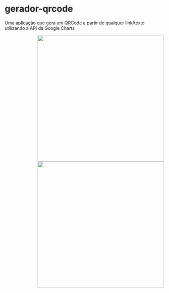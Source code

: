# gerador-qrcode
Uma aplicação que gera um QRCode a partir de qualquer link/texto utilizando a API da Google Charts



<img src="https://i.imgur.com/JADQJM3.png" min-width="400px" max-width="400px" width="400px" align="right">

<img src="https://i.imgur.com/kXHBbP3.png" min-width="400px" max-width="400px" width="400px" align="right">
